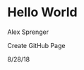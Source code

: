 <!DOCTYPE html>
<html>
<title>Hello World</title>
<body>
<h1>Hello World</h1>

Alex Sprenger

Create GitHub Page

8/28/18
